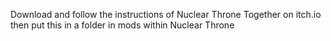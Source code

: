 Download and follow the instructions of Nuclear Throne Together on itch.io then put this in a folder in mods within Nuclear Throne
